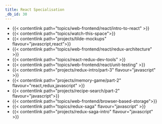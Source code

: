 ```yaml
---
title: React Specialisation
_db_id: 30
---
```


- {{< contentlink path="topics/web-frontend/react/intro-to-react" >}}
- {{< contentlink path="topics/watch-this-space">}}
- {{< contentlink path="projects/tilde-mockups" flavour="javascript,react">}}
- {{< contentlink path="topics/web-frontend/react/redux-architecture" >}}
- {{< contentlink path="topics/react-redux-dev-tools" >}}
- {{< contentlink path="topics/web-frontend/react/unit-testing" >}}
- {{< contentlink path="projects/redux-intro/part-3" flavour="javascript" >}}
- {{< contentlink path="projects/memory-game/part-2" flavour="react,redux,javascript" >}}
- {{< contentlink path="projects/recipe-search/part-2" flavour="javascript">}}
- {{< contentlink path="topics/web-frontend/browser-based-storage">}}
- {{< contentlink path="topics/redux-saga" flavour="javascript" >}}
- {{< contentlink path="projects/redux-saga-intro" flavour="javascript" >}}
